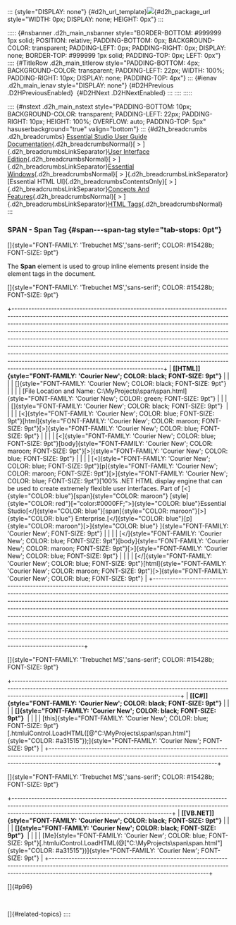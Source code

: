 ::: {style="DISPLAY: none"}
[](ms-xhelp:///?Id=d2h_url_template){#d2h_url_template}![](!package_url!){#d2h_package_url style="WIDTH: 0px; DISPLAY: none; HEIGHT: 0px"}
:::

::::: {#nsbanner .d2h_main_nsbanner style="BORDER-BOTTOM: #999999 1px solid; POSITION: relative; PADDING-BOTTOM: 0px; BACKGROUND-COLOR: transparent; PADDING-LEFT: 0px; PADDING-RIGHT: 0px; DISPLAY: none; BORDER-TOP: #999999 1px solid; PADDING-TOP: 0px; LEFT: 0px"}
:::: {#TitleRow .d2h_main_titlerow style="PADDING-BOTTOM: 4px; BACKGROUND-COLOR: transparent; PADDING-LEFT: 22px; WIDTH: 100%; PADDING-RIGHT: 10px; DISPLAY: none; PADDING-TOP: 4px"}
::: {#ienav .d2h_main_ienav style="DISPLAY: none"}
[](ms-xhelp:///?Id=44127f41-7091-4fc6-a84e-ddfecb02ea85){#D2HPrevious .D2HPreviousEnabled}  [](ms-xhelp:///?Id=00a2aee6-a575-4783-b78b-2a518b0ed357){#D2HNext .D2HNextEnabled}
:::
::::
:::::

:::: {#nstext .d2h_main_nstext style="PADDING-BOTTOM: 10px; BACKGROUND-COLOR: transparent; PADDING-LEFT: 22px; PADDING-RIGHT: 10px; HEIGHT: 100%; OVERFLOW: auto; PADDING-TOP: 5px" hasuserbackground="true" valign="bottom"}
::: {#d2h_breadcrumbs .d2h_breadcrumbs}
[Essential Studio User Guide Documentation](ms-xhelp:///?Id=12457748-09e3-4d74-a240-8e049cedf030){.d2h_breadcrumbsNormal}[ \> ]{.d2h_breadcrumbsLinkSeparator}[User Interface Edition](ms-xhelp:///?Id=c29296b7-531c-413b-a0ec-488ca1f7f669){.d2h_breadcrumbsNormal}[ \> ]{.d2h_breadcrumbsLinkSeparator}[Essential Windows](ms-xhelp:///?Id=e60759d8-47a4-4570-9d7a-16a68d63f2ea){.d2h_breadcrumbsNormal}[ \> ]{.d2h_breadcrumbsLinkSeparator}[Essential HTML UI]{.d2h_breadcrumbsContentsOnly}[ \> ]{.d2h_breadcrumbsLinkSeparator}[Concepts And Features](ms-xhelp:///?Id=fcb5d682-601f-4d1c-ae54-299d1cc60ad8){.d2h_breadcrumbsNormal}[ \> ]{.d2h_breadcrumbsLinkSeparator}[HTML Tags](ms-xhelp:///?Id=e2f7b4d3-2fdf-48e5-a144-5d44b29c1d76){.d2h_breadcrumbsNormal}
:::

### SPAN - Span Tag {#span---span-tag style="tab-stops: 0pt"}

[]{style="FONT-FAMILY: 'Trebuchet MS','sans-serif'; COLOR: #15428b; FONT-SIZE: 9pt"} 

The **Span** element is used to group inline elements present inside the element tags in the document.

[]{style="FONT-FAMILY: 'Trebuchet MS','sans-serif'; COLOR: #15428b; FONT-SIZE: 9pt"} 

+-----------------------------------------------------------------------------------------------------------------------------------------------------------------------------------------------------------------------------------------------------------------------------------------------------------------------------------------------------------------------------------------------------------------------------------------------------------------------------------------------------------------------------------------------------------------------------------------------------------------------------------------------------------------------------------------------------+
| **[\[HTML\]]{style="FONT-FAMILY: 'Courier New'; COLOR: black; FONT-SIZE: 9pt"}**                                                                                                                                                                                                                                                                                                                                                                                                                                                                                                                                                                                                                    |
|                                                                                                                                                                                                                                                                                                                                                                                                                                                                                                                                                                                                                                                                                                     |
| []{style="FONT-FAMILY: 'Courier New'; COLOR: black; FONT-SIZE: 9pt"}                                                                                                                                                                                                                                                                                                                                                                                                                                                                                                                                                                                                                                |
|                                                                                                                                                                                                                                                                                                                                                                                                                                                                                                                                                                                                                                                                                                     |
| [File Location and Name: C:\\MyProjects\\span\\span.html]{style="FONT-FAMILY: 'Courier New'; COLOR: green; FONT-SIZE: 9pt"}                                                                                                                                                                                                                                                                                                                                                                                                                                                                                                                                                                         |
|                                                                                                                                                                                                                                                                                                                                                                                                                                                                                                                                                                                                                                                                                                     |
| []{style="FONT-FAMILY: 'Courier New'; COLOR: black; FONT-SIZE: 9pt"}                                                                                                                                                                                                                                                                                                                                                                                                                                                                                                                                                                                                                                |
|                                                                                                                                                                                                                                                                                                                                                                                                                                                                                                                                                                                                                                                                                                     |
| [\<]{style="FONT-FAMILY: 'Courier New'; COLOR: blue; FONT-SIZE: 9pt"}[html]{style="FONT-FAMILY: 'Courier New'; COLOR: maroon; FONT-SIZE: 9pt"}[\>]{style="FONT-FAMILY: 'Courier New'; COLOR: blue; FONT-SIZE: 9pt"}                                                                                                                                                                                                                                                                                                                                                                                                                                                                                 |
|                                                                                                                                                                                                                                                                                                                                                                                                                                                                                                                                                                                                                                                                                                     |
| [\<]{style="FONT-FAMILY: 'Courier New'; COLOR: blue; FONT-SIZE: 9pt"}[body]{style="FONT-FAMILY: 'Courier New'; COLOR: maroon; FONT-SIZE: 9pt"}[\>]{style="FONT-FAMILY: 'Courier New'; COLOR: blue; FONT-SIZE: 9pt"}                                                                                                                                                                                                                                                                                                                                                                                                                                                                                 |
|                                                                                                                                                                                                                                                                                                                                                                                                                                                                                                                                                                                                                                                                                                     |
| [\<]{style="FONT-FAMILY: 'Courier New'; COLOR: blue; FONT-SIZE: 9pt"}[p]{style="FONT-FAMILY: 'Courier New'; COLOR: maroon; FONT-SIZE: 9pt"}[\>]{style="FONT-FAMILY: 'Courier New'; COLOR: blue; FONT-SIZE: 9pt"}[100% .NET HTML display engine that can be used to create extremely flexible user interfaces. Part of [\<]{style="COLOR: blue"}[span]{style="COLOR: maroon"} [style]{style="COLOR: red"}[=\"color:#0000FF;\"\>]{style="COLOR: blue"}Essential Studio[\</]{style="COLOR: blue"}[span]{style="COLOR: maroon"}[\>]{style="COLOR: blue"} Enterprise.[\</]{style="COLOR: blue"}[p]{style="COLOR: maroon"}[\>]{style="COLOR: blue"} ]{style="FONT-FAMILY: 'Courier New'; FONT-SIZE: 9pt"} |
|                                                                                                                                                                                                                                                                                                                                                                                                                                                                                                                                                                                                                                                                                                     |
| [\</]{style="FONT-FAMILY: 'Courier New'; COLOR: blue; FONT-SIZE: 9pt"}[body]{style="FONT-FAMILY: 'Courier New'; COLOR: maroon; FONT-SIZE: 9pt"}[\>]{style="FONT-FAMILY: 'Courier New'; COLOR: blue; FONT-SIZE: 9pt"}                                                                                                                                                                                                                                                                                                                                                                                                                                                                                |
|                                                                                                                                                                                                                                                                                                                                                                                                                                                                                                                                                                                                                                                                                                     |
| [\</]{style="FONT-FAMILY: 'Courier New'; COLOR: blue; FONT-SIZE: 9pt"}[html]{style="FONT-FAMILY: 'Courier New'; COLOR: maroon; FONT-SIZE: 9pt"}[\>]{style="FONT-FAMILY: 'Courier New'; COLOR: blue; FONT-SIZE: 9pt"}                                                                                                                                                                                                                                                                                                                                                                                                                                                                                |
+-----------------------------------------------------------------------------------------------------------------------------------------------------------------------------------------------------------------------------------------------------------------------------------------------------------------------------------------------------------------------------------------------------------------------------------------------------------------------------------------------------------------------------------------------------------------------------------------------------------------------------------------------------------------------------------------------------+

[]{style="FONT-FAMILY: 'Trebuchet MS','sans-serif'; COLOR: #15428b; FONT-SIZE: 9pt"} 

+-----------------------------------------------------------------------------------------------------------------------------------------------------------------------------------------------------------------------+
| **[\[C#\]]{style="FONT-FAMILY: 'Courier New'; COLOR: black; FONT-SIZE: 9pt"}**                                                                                                                                        |
|                                                                                                                                                                                                                       |
| **[]{style="FONT-FAMILY: 'Courier New'; COLOR: black; FONT-SIZE: 9pt"}**                                                                                                                                              |
|                                                                                                                                                                                                                       |
| [this]{style="FONT-FAMILY: 'Courier New'; COLOR: blue; FONT-SIZE: 9pt"}[.htmluiControl.LoadHTML([@\"C:\\MyProjects\\span\\span.html\"]{style="COLOR: #a31515"});]{style="FONT-FAMILY: 'Courier New'; FONT-SIZE: 9pt"} |
+-----------------------------------------------------------------------------------------------------------------------------------------------------------------------------------------------------------------------+

[]{style="FONT-FAMILY: 'Trebuchet MS','sans-serif'; COLOR: #15428b; FONT-SIZE: 9pt"} 

+--------------------------------------------------------------------------------------------------------------------------------------------------------------------------------------------------------------------+
| **[\[VB.NET\]]{style="FONT-FAMILY: 'Courier New'; COLOR: black; FONT-SIZE: 9pt"}**                                                                                                                                 |
|                                                                                                                                                                                                                    |
| **[]{style="FONT-FAMILY: 'Courier New'; COLOR: black; FONT-SIZE: 9pt"}**                                                                                                                                           |
|                                                                                                                                                                                                                    |
| [Me]{style="FONT-FAMILY: 'Courier New'; COLOR: blue; FONT-SIZE: 9pt"}[.htmluiControl.LoadHTML(@[\"C:\\MyProjects\\span\\span.html\"]{style="COLOR: #a31515"})]{style="FONT-FAMILY: 'Courier New'; FONT-SIZE: 9pt"} |
+--------------------------------------------------------------------------------------------------------------------------------------------------------------------------------------------------------------------+

[]{#p96} 

 

[]{#related-topics}
::::
